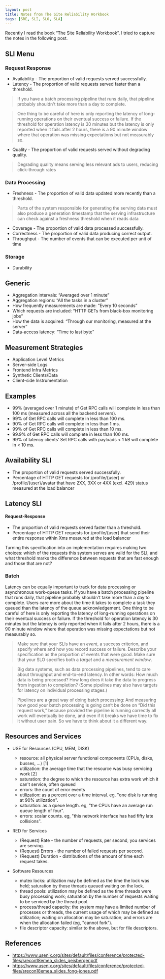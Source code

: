 ```yaml
---
layout: post
title: Notes from The Site Reliability Workbook
tags: [SRE, SLI, SLO, SLA]
---
```


Recently I read the book “The Site Reliability Workbook”. I tried to capture the notes in the following post.
  
## SLI Menu

### Request Response
  * Availability - The proportion of valid requests served successfully.
  * Latency - The proportion of valid requests served faster than a threshold.
  > If you have a batch processing pipeline that runs daily, that pipeline probably shouldn't take more than a day to complete. 

> One thing to be careful of here is only reporting the latency of long-running operations on their eventual success or failure. If the threshold for operation latency is 30 minutes but the latency is only reported when it fails after 2 hours, there is a 90 minute window where that operation was missing expectations but not measurably so.
  * Quality - The proportion of valid requests served without degrading quality.
  > Degrading quality means serving less relevant ads to users, reducing click-through rates
  
### Data Processing
  * Freshness - The proportion of valid data updated more recently than a threshold.
  > Parts of the system responsible for generating the serving data must also produce a generation timestamp that the serving infrastructure can check against a freshness threshold when it reads data
  * Coverage - The proportion of valid data processed successfully.
  * Correctness - The proportion of valid data producing correct output.
  * Throughput - The number of events that can be executed per unit of time
  
### Storage
  * Durability

## Generic 

* Aggregation intervals: “Averaged over 1 minute”
* Aggregation regions: “All the tasks in a cluster”
* How frequently measurements are made: “Every 10 seconds”
* Which requests are included: “HTTP GETs from black-box monitoring jobs”
* How the data is acquired: “Through our monitoring, measured at the server”
* Data-access latency: “Time to last byte”



## Measurement Strategies

* Application Level Metrics
* Server-side Logs
* Frontend Infra Metrics
* Synthetic Clients/Data
* Client-side Instrumentation

## Examples
* 99% (averaged over 1 minute) of Get RPC calls will complete in less than 100 ms (measured across all the backend servers).
* 99% of Get RPC calls will complete in less than 100 ms.
* 90% of Get RPC calls will complete in less than 1 ms.
* 99% of Get RPC calls will complete in less than 10 ms.
* 99.9% of Get RPC calls will complete in less than 100 ms.
* 99% of latency clients’ Set RPC calls with payloads < 1 kB will complete in < 10 ms.


## Availability SLI
* The proportion of valid requests served successfully.
* Percentage of HTTP GET requests for /profile/{user} or /profile/{user}/avatar that have 2XX, 3XX or 4XX (excl. 429) status measured at the load balancer

## Latency SLI

#### Request-Response
* The proportion of valid requests served faster than a threshold.
* Percentage of HTTP GET requests for /profile/{user} that send their entire response within Xms measured at the load balancer

Turning this specification into an implementation requires making two
choices: which of the requests this system serves are valid for the SLI,
and what threshold marks the difference between requests that are fast
enough and those that are not?


### Batch

Latency can be equally important to track for data processing or
asynchronous work-queue tasks. If you have a batch processing pipeline
that runs daily, that pipeline probably shouldn't take more than a day to
complete. Users care more about the time it takes to complete a task
they queued than the latency of the queue acknowledgement.
One thing to be careful of here is only reporting the latency of
long-running operations on their eventual success or failure. If the
threshold for operation latency is 30 minutes but the latency is only
reported when it fails after 2 hours, there is a 90 minute window where
that operation was missing expectations but not measurably so.

> Make sure that your SLIs have an _event_, a success criterion, and specify where and how you record success or failure. Describe your specification as the proportion of events that were good. 
> Make sure that your SLO specifies both a _target_ and a _measurement window_.

> Big data systems, such as data processing pipelines, tend to care about throughput and end-to-end latency. In other words: How much data is being processed? How long does it take the data to progress from ingestion to completion? (Some pipelines may also have targets for latency on individual processing stages.)

> Pipelines are a great way of doing batch processing: And measuring how good your batch processing is going can’t be done on “Did this request work,” because provided the pipeline is running correctly all work will eventually be done, and even if it breaks we have time to fix it without user pain. So we have to think about it a different way.

## Resources and Services

* USE for Resources (CPU, MEM, DISK)
  * resource: all physical server functional components (CPUs, disks, busses, ...) [1]
  * utilization: the average time that the resource was busy servicing work [2]
  * saturation: the degree to which the resource has extra work which it can't service, often queued
  * errors: the count of error events
  * utilization: as a percent over a time interval. eg, "one disk is running at 90% utilization".
  * saturation: as a queue length. eg, "the CPUs have an average run queue length of four".
  * errors: scalar counts. eg, "this network interface has had fifty late collisions".

* RED for Services
  * (Request) Rate - the number of requests, per second, you services are serving.
  * (Request) Errors - the number of failed requests per second.
  * (Request) Duration - distributions of the amount of time each request takes.

* Software Resources
  * mutex locks: utilization may be defined as the time the lock was held; saturation by those threads queued waiting on the lock.
  * thread pools: utilization may be defined as the time threads were busy processing work; saturation by the number of requests waiting to be serviced by the thread pool.
  * process/thread capacity: the system may have a limited number of processes or threads, the current usage of which may be defined as utilization; waiting on allocation may be saturation; and errors are when the allocation failed (eg, "cannot fork").
  * file descriptor capacity: similar to the above, but for file descriptors.

## References

* https://www.usenix.org/sites/default/files/conference/protected-files/srecon18emea_slides_geisberger.pdf
* https://www.usenix.org/sites/default/files/conference/protected-files/srecon18emea_slides_fong-jones.pdf

